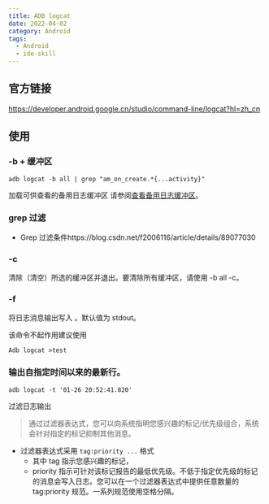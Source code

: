 ```yaml
---
title: ADB logcat
date: 2022-04-02
category: Android
tags:
  - Android
  - ide-skill
---
```


<!-- more -->
## 官方链接

https://developer.android.google.cn/studio/command-line/logcat?hl=zh_cn

## 使用

### -b + 缓冲区

```
adb logcat -b all | grep "am_on_create.*{...activity}"
```

加载可供查看的备用日志缓冲区
请参阅[查看备用日志缓冲区](https://developer.android.google.cn/studio/command-line/logcat#alternativeBuffers)。

### grep 过滤

- Grep 过滤条件https://blog.csdn.net/f2006116/article/details/89077030

### -c

清除（清空）所选的缓冲区并退出。要清除所有缓冲区，请使用 -b all -c。

### -f <filename>

将日志消息输出写入 <filename>。默认值为 stdout。

该命令不起作用建议使用

```
Adb logcat >test
```

### 输出自指定时间以来的最新行。

```
adb logcat -t '01-26 20:52:41.820'
```

过滤日志输出

> 通过过滤器表达式，您可以向系统指明您感兴趣的标记/优先级组合，系统会针对指定的标记抑制其他消息。

- 过滤器表达式采用 `tag:priority ...` 格式
  - 其中 tag 指示您感兴趣的标记，
  - priority 指示可针对该标记报告的最低优先级。不低于指定优先级的标记的消息会写入日志。您可以在一个过滤器表达式中提供任意数量的 tag:priority 规范。一系列规范使用空格分隔。

